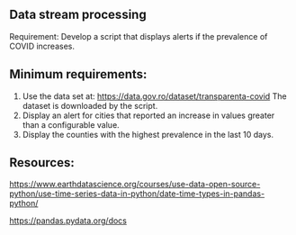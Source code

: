 Data stream processing
-------------------------------------

Requirement: Develop a script that displays alerts if the prevalence of COVID increases.

Minimum requirements:
---------------------

1. Use the data set at: https://data.gov.ro/dataset/transparenta-covid
The dataset is downloaded by the script.
2. Display an alert for cities that reported an increase in values greater than a configurable value.
3. Display the counties with the highest prevalence in the last 10 days.

Resources:
----------

https://www.earthdatascience.org/courses/use-data-open-source-python/use-time-series-data-in-python/date-time-types-in-pandas-python/

https://pandas.pydata.org/docs

